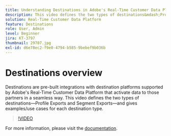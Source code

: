 ```yaml
---
title: Understanding Destinations in Adobe's Real-Time Customer Data Platform (RTCDP)
description: This video defines the two types of destinations&mdash;Profile Exports and Segment Exports&mdash;and gives examples/use cases for each destination type.
solution: Real-Time Customer Data Platform
feature: Destinations
role: User, Admin
level: Beginner
jira: KT-3797
thumbnail: 29707.jpg
exl-id: d6e78ec2-f9e0-4794-b585-9bebef9b036b
---
```

# Destinations overview

Destinations are pre-built integrations with destination platforms supported by Adobe's Real-Time Customer Data Platform that activate data to those partners in a seamless way. This video defines the two types of destinations&mdash;Profile Exports and Segment Exports&mdash;and gives examples/use cases for each destination type.

>[!VIDEO](https://video.tv.adobe.com/v/29707?quality=12&learn=on)

For  more information, please visit the [documentation](https://experienceleague.adobe.com/docs/experience-platform/rtcdp/destinations/destinations-overview.html).

